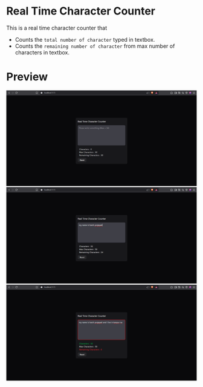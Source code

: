 # Real Time Character Counter

This is a real time character counter that

- Counts the `total number of character` typed in textbox.
- Counts the `remaining number of character` from max number of characters in textbox.

# Preview

![preview1](./public/preview/preview1.png)
![preview2](./public/preview/preview2.png)
![preview3](./public/preview/preview3.png)
